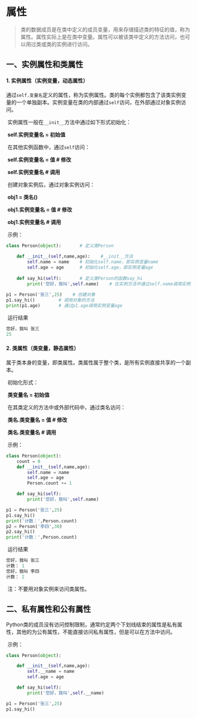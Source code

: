 # 属性

> ​	类的数据成员是在类中定义的成员变量，用来存储描述类的特征的值，称为属性。属性实际上是在类中变量。属性可以被该类中定义的方法访问，也可以用过类或类的实例进行访问。



## 一、实例属性和类属性

#### 1. 实例属性（实例变量，动态属性）

​	通过`self.变量名`定义的属性，称为实例属性。类的每个实例都包含了该类实例变量的一个单独副本。实例变量在类的内部通过`self`访问，在外部通过对象实例访问。

​	实例属性一般在`__init__`方法中通过如下形式初始化：

​	**self.实例变量名 = 初始值**

​	在其他实例函数中，通过`self`访问：

​	**self.实例变量名 = 值	# 修改**

​	**self.实例变量名	# 调用**

​	创建对象实例后，通过对象实例访问：

​	**obj1 = 类名()**

​	**obj1.实例变量名 = 值	# 修改**

​	**obj1.实例变量名 	# 调用**

​	示例：

```python
class Person(object):		# 定义类Person
    
    def __init__(self,name,age):	#__init__方法
        self.name = name	# 初始化self.name，即实例变量name
        self.age = age		# 初始化self.age，即实例变量age
        
    def say_hi(self):		# 定义类Person的函数say_hi
        print('您好，我叫',self.name)	# 在实例方法中通过self.name调用实例变量name
        
p1 = Person('张三',25)	# 创建对象
p1.say_hi()			# 调用对象的方法
print(p1.age)		# 通过p1.age调用实例变量age
```

​	运行结果

```python
您好，我叫 张三
25
```



#### 2. 类属性（类变量，静态属性）

​	属于类本身的变量，即类属性。类属性属于整个类，是所有实例直接共享的一个副本。

​	初始化形式：

​	**类变量名 = 初始值**

​	在其类定义的方法中或外部代码中，通过类名访问：

​	**类名.类变量名 = 值	# 修改**

​	**类名.类变量名	# 调用**

​	示例：

```python
class Person(object):
    count = 0
    def __init__(self,name,age):
        self.name = name
        self.age = age
        Person.count += 1

    def say_hi(self):
        print('您好，我叫',self.name)

p1 = Person('张三',25)
p1.say_hi()
print('计数：',Person.count)
p2 = Person('李四',30)
p2.say_hi()
print('计数：',Person.count)
```

​	运行结果

```python
您好，我叫 张三
计数： 1
您好，我叫 李四
计数： 2

```

​	注：不要用对象实例来访问类属性。



## 二、私有属性和公有属性

​	Python类的成员没有访问控制限制，通常约定两个下划线结束的属性是私有属性，其他的为公有属性，不能直接访问私有属性，但是可以在方法中访问。

​	示例：

```python
class Person(object):

    def __init__(self,name,age):
        self.__name = name
        self.age = age

    def say_hi(self):
        print('您好，我叫',self.__name)

p1 = Person('张三',25)
p1.say_hi()
```

